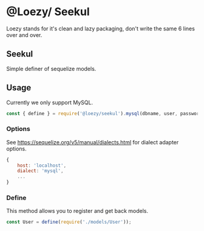 # @Loezy/ Seekul
Loezy stands for it's clean and lazy packaging, don't write the same 6 lines over and over.

## Seekul
Simple definer of sequelize models.

## Usage
Currently we only support MySQL.
```js
const { define } = require('@loezy/seekul').mysql(dbname, user, password, options);
```
### Options
See https://sequelize.org/v5/manual/dialects.html for dialect adapter options.
```js
{
    host: 'localhost',
    dialect: 'mysql',
    ...
}
```

### Define
This method allows you to register and get back models.
```js
const User = define(require('./models/User'));
```